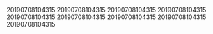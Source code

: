 20190708104315
20190708104315
20190708104315
20190708104315
20190708104315
20190708104315
20190708104315
20190708104315
20190708104315
